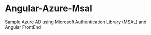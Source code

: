 # Angular-Azure-Msal
Sample Azure AD using Microsoft Authentication Library (MSAL) and Angular FrontEnd
